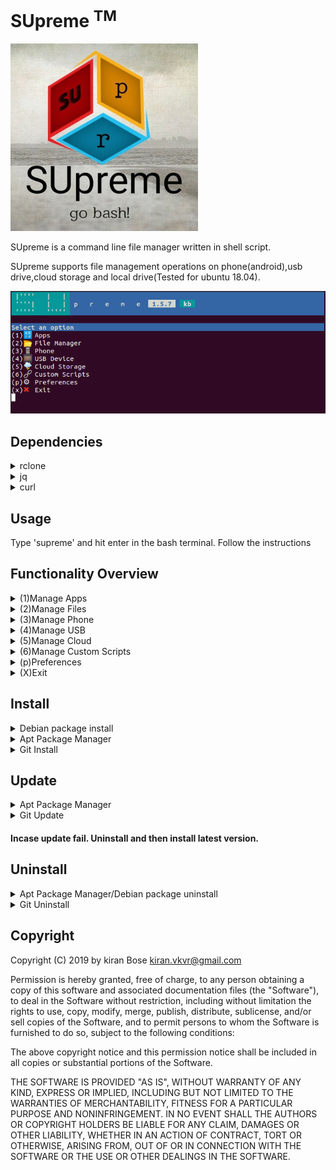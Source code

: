 # SUpreme <sup>TM</sup>
![Logo](https://github.com/Kiran-Bose/supreme/blob/master/SUpreme_Logo.jpg)

SUpreme is a command line file manager written in shell script.

SUpreme supports file management operations on phone(android),usb drive,cloud storage and local drive(Tested for ubuntu 18.04).

![Logo](https://github.com/Kiran-Bose/supreme/blob/master/SUpreme-1.5.7_Home.png)

## Dependencies

<details>
<summary>rclone</summary>
Supreme(>v1.1.22) uses package 'rclone'(>=v1.42) for cloud storage operations. rclone will be downloaded and installed automatically.

#### Incase rclone fails to install. 
* Get rclone [here](https://rclone.org/downloads/) 

</details>

<details>
<summary>jq</summary>
jq is a lightweight and flexible command-line JSON processor. jq will be downloaded and installed automatically.

#### Incase jq fails to install. 
* Get jq [here](https://stedolan.github.io/jq/download/)

</details>

<details>
<summary>curl</summary>
command line tool and library for transferring data with URLs. curl comes inbuilt in most of the Linux distros. If not curl will be downloaded and installed automatically.

#### Incase curl fails to install. 
* Get curl [here](https://curl.haxx.se/download.html)

</details>

## Usage

Type 'supreme' and hit enter in the bash terminal. Follow the instructions 

## Functionality Overview

<details>
<summary>(1)Manage Apps</summary>

    ----Open Apps                                  
    ----Configure App List

</details>

<details>
<summary>(2)Manage Files</summary>
         
    
                    |----Select File(s)
                    |----Select all
                    |----Inverse selection
                    |----Range selection
                    |----Select root folder
                    |----Navigate
                    |----Search
                    |----Quick access
                    |----Make directory
                    |----Make file
                    |----back
                    |----home
                                                 
                                                  |----Open
                                                  |----Copy
                                                  |----Move
                                                  |----Delete
                                                  |----Rename
                                                  |----Send to Device
                                                  |----Upload to Cloud
                                                  |----Move to Cloud
                                                  |----Properties
                                                  |----Compress
                                                  |----Extract
                                                  |----Go Home



</details>


<details>
<summary>(3)Manage Phone</summary>

    ----Phone File Explorer           
    ----Sync
    ----Configure sync                          

</details>


<details>
<summary>(4)Manage USB</summary>

    ----USB File Explorer
    ----Format
    ----Sync
    ----Configure sync
    ----Create bootable USB

</details>


<details>
<summary>(5)Manage Cloud</summary>

    ----Cloud File Explorer
    ----Sync
    ----Configure sync
    ----Configure Cloud

</details>


<details>
<summary>(6)Manage Custom Scripts</summary>

    ----Add Script
    ----Remove Script(s)
    ----Modify Script
    ----Execute Script
    ----Run Commands

</details>

<details>
<summary>(p)Preferences</summary>

    ----Configure Quick Access Folders
    ----Themes

</details>

<details>
<summary>(X)Exit</summary>
</details>



## Install

<details>
<summary>Debian package install</summary>

```bash
Download debian package amd64.deb/i386.deb from release tab to any debian based Linux
install
```

</details>

<details>
<summary>Apt Package Manager</summary>

### For Focal,bionic and xenial

```bash
sudo add-apt-repository ppa:kiran.kb/supreme
sudo apt-get update
sudo apt-get install supreme
```
### For other ubuntu versions,this PPA can be added to your system manually by copying the lines below and adding them to your system's software sources.

```bash
deb http://ppa.launchpad.net/kiran.kb/supreme/ubuntu bionic main 
deb-src http://ppa.launchpad.net/kiran.kb/supreme/ubuntu bionic main
```
### And then run the following

```bash
sudo apt-get update
sudo apt-get install supreme
```
#### If it throws error, run the following

```bash
sudo apt-key adv --keyserver hkp://keyserver.ubuntu.com:80 --recv-keys E021E2DC3302D8CE
sudo apt-get update
sudo apt-get install supreme
```
</details>

<details>
<summary>Git Install</summary>

* First clone the repository:  
```bash
git clone https://github.com/Kiran-Bose/supreme
```

* Then cd into the cloned directory:
```bash
cd supreme
```

* Run the guided install script with
```bash
. install.sh
```

</details>




## Update

<details>
<summary>Apt Package Manager</summary>

```bash
sudo apt update
sudo apt upgrade
```

</details>

<details>
<summary>Git Update</summary>

#### If the package is installed running '. install.sh' mentioned in Git install section, running it again will prompt for update if any.

* cd into the cloned directory:
```bash
cd supreme
```

* Run the guided install script with
```bash
. install.sh
```
</details>

#### Incase update fail. Uninstall and then install latest version.



## Uninstall

</details>

<details>
<summary>Apt Package Manager/Debian package uninstall</summary>

```bash
sudo apt remove supreme
```
	OR

```bash
sudo apt purge supreme
```

</details>

<details>
<summary>Git Uninstall</summary>


* If you don't have the supreme folder anymore clone the repository:  
```bash
git clone https://github.com/Kiran-Bose/supreme
```

* cd into the supreme directory:
```bash
cd supreme
```
* run the below command
```bash
. uninstall.sh
```

</details>


## Copyright

Copyright (C) 2019 by kiran Bose kiran.vkvr@gmail.com

Permission is hereby granted, free of charge, to any person obtaining a copy
of this software and associated documentation files (the "Software"), to deal
in the Software without restriction, including without limitation the rights
to use, copy, modify, merge, publish, distribute, sublicense, and/or sell
copies of the Software, and to permit persons to whom the Software is
furnished to do so, subject to the following conditions:

The above copyright notice and this permission notice shall be included in
all copies or substantial portions of the Software.

THE SOFTWARE IS PROVIDED "AS IS", WITHOUT WARRANTY OF ANY KIND, EXPRESS OR
IMPLIED, INCLUDING BUT NOT LIMITED TO THE WARRANTIES OF MERCHANTABILITY,
FITNESS FOR A PARTICULAR PURPOSE AND NONINFRINGEMENT. IN NO EVENT SHALL THE
AUTHORS OR COPYRIGHT HOLDERS BE LIABLE FOR ANY CLAIM, DAMAGES OR OTHER
LIABILITY, WHETHER IN AN ACTION OF CONTRACT, TORT OR OTHERWISE, ARISING FROM,
OUT OF OR IN CONNECTION WITH THE SOFTWARE OR THE USE OR OTHER DEALINGS IN
THE SOFTWARE.
 



